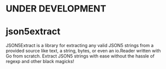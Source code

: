 # UNDER DEVELOPMENT

# json5extract
JSON5Extract is a library for extracting any valid JSON5 strings from a provided source like text, a string, bytes, or even an io.Reader written with Go from scratch. Extract JSON5 strings with ease without the hassle of regexp and other black magicks!
